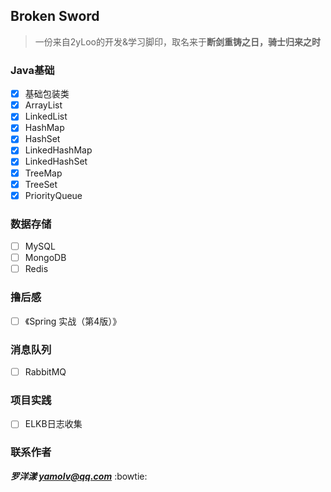 ## Broken Sword
> 一份来自2yLoo的开发&学习脚印，取名来于**断剑重铸之日，骑士归来之时**

### **Java基础**
- [x] 基础包装类
- [x] ArrayList
- [x] LinkedList
- [x] HashMap
- [x] HashSet
- [x] LinkedHashMap
- [x] LinkedHashSet
- [x] TreeMap
- [x] TreeSet
- [x] PriorityQueue

### **数据存储**
- [ ] MySQL
- [ ] MongoDB
- [ ] Redis

### **撸后感**
- [ ] 《Spring 实战（第4版）》

### **消息队列**
- [ ] RabbitMQ

### **项目实践**
- [ ] ELKB日志收集

### **联系作者**
***罗洋漾 yamolv@qq.com*** :bowtie:
